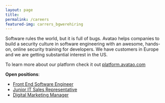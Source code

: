 ```yaml
---
layout: page
title:
permalink: /careers
featured-img: carrers_bgwerehiring
---
```


Software rules the world, but it is full of bugs. Avatao helps companies to build a security culture in software engineering with an awesome, hands-on, online security training for developers. We have customers in Europe and we are getting substantial interest in the US.

To learn more about our platform check it out [platform.avatao.com](https://platform.avatao.com)

**Open positions**:

- [Front End Software Engineer](/careers/frontend-engineer)
- [Junior IT Sales Representative](/careers/junior-it-sales-representative)
- [Digital Marketing Manager](/careers/digital-marketing-manager)

